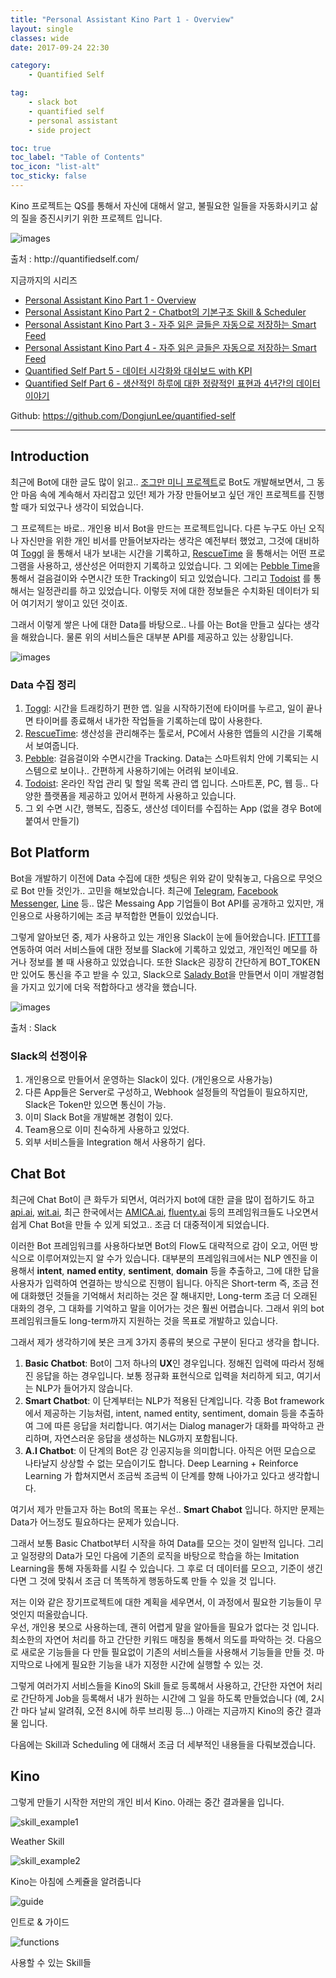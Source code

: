 ```yaml
---
title: "Personal Assistant Kino Part 1 - Overview"
layout: single
classes: wide
date: 2017-09-24 22:30

category: 
    - Quantified Self

tag:
    - slack bot
    - quantified self
    - personal assistant
    - side project

toc: true
toc_label: "Table of Contents"
toc_icon: "list-alt"
toc_sticky: false
---
```


Kino 프로젝트는 QS를 통해서 자신에 대해서 알고, 불필요한 일들을 자동화시키고 삶의 질을 증진시키기 위한 프로젝트 입니다.

![images](https://github.com/DongjunLee/BeAwesomeToday/raw/master/images/quantified_self_logo_2x.gif)
 <figcaption class="caption">출처 : http://quantifiedself.com/</figcaption>


지금까지의 시리즈

- [Personal Assistant Kino Part 1 - Overview](https://dongjunlee.github.io/quantified%20self/Personal_Assistant_Kino_Part_1_Overview/)
- [Personal Assistant Kino Part 2 - Chatbot의 기본구조 Skill & Scheduler](https://dongjunlee.github.io/quantified%20self/Personal_Assistant_Kino_Part_2_Skill_and_Scheduler/)
- [Personal Assistant Kino Part 3 - 자주 읽은 글들은 자동으로 저장하는 Smart Feed](https://dongjunlee.github.io/quantified%20self/Personal_Assistant_Kino_Part_3_T3/)
- [Personal Assistant Kino Part 4 - 자주 읽은 글들은 자동으로 저장하는 Smart Feed](https://dongjunlee.github.io/quantified%20self/Personal_Assistant_Kino_Part_4_Smart_Feed/)
- [Quantified Self Part 5 - 데이터 시각화와 대쉬보드 with KPI](https://dongjunlee.github.io/quantified%20self/QS_Part_5_Data_Visualization_and_Dashboard/)
- [Quantified Self Part 6 - 생산적인 하루에 대한 정량적인 표현과 4년간의 데이터 이야기](https://dongjunlee.github.io/quantified%20self/QS_Part_6_Analysis_My_Life/)

Github: https://github.com/DongjunLee/quantified-self

---


## Introduction

 최근에 Bot에 대한 글도 많이 읽고.. [조그만 미니 프로젝트](http://humanbrain.in/2016/08/21/slack_bot_for_salady/)로 Bot도 개발해보면서, 그 동안 마음 속에 계속해서 자리잡고 있던! 제가 가장 만들어보고 싶던 개인 프로젝트를 진행할 때가 되었구나 생각이 되었습니다.

 그 프로젝트는 바로.. 개인용 비서 Bot을 만드는 프로젝트입니다. 다른 누구도 아닌 오직 나 자신만을 위한 개인 비서를 만들어보자라는 생각은 예전부터 했었고, 그것에 대비하여 [Toggl](https://www.toggl.com/) 을 통해서 내가 보내는 시간을 기록하고, [RescueTime](https://www.rescuetime.com/) 을 통해서는 어떤 프로그램을 사용하고, 생산성은 어떠한지 기록하고 있었습니다. 그 외에는 [Pebble Time](https://www.pebble.com/)을 통해서 걸음걸이와 수면시간 또한 Tracking이 되고 있었습니다. 그리고 [Todoist](https://ko.todoist.com/) 를 통해서는 일정관리를 하고 있었습니다. 이렇듯 저에 대한 정보들은 수치화된 데이터가 되어 여기저기 쌓이고 있던 것이죠.

 그래서 이렇게 쌓은 나에 대한 Data를 바탕으로.. 나를 아는 Bot을 만들고 싶다는 생각을 해왔습니다. 물론 위의 서비스들은 대부분 API를 제공하고 있는 상황입니다.

 ![images](https://cdn-images-1.medium.com/max/1600/1*z5JCczlWSE3NBws3r9wEiA.png)

### Data 수집 정리

1. [Toggl](https://www.toggl.com/): 시간을 트래킹하기 편한 앱. 일을 시작하기전에 타이머를 누르고, 일이 끝나면 타이머를 종료해서 내가한 작업들을 기록하는데 많이 사용한다.
2. [RescueTime](https://www.rescuetime.com/): 생산성을 관리해주는 툴로서, PC에서 사용한 앱들의 시간을 기록해서 보여줍니다.
3. [Pebble](https://www.pebble.com/): 걸음걸이와 수면시간을 Tracking. Data는 스마트워치 안에 기록되는 시스템으로 보이나.. 간편하게 사용하기에는 어려워 보이네요.
4. [Todoist](https://ko.todoist.com/): 온라인 작업 관리 및 할일 목록 관리 앱 입니다. 스마트폰, PC, 웹 등.. 다양한 플랫폼을 제공하고 있어서 편하게 사용하고 있습니다.
5. 그 외 수면 시간, 행복도, 집중도, 생산성 데이터를 수집하는 App (없을 경우 Bot에 붙여서 만들기)

## Bot Platform

 Bot을 개발하기 이전에 Data 수집에 대한 셋팅은 위와 같이 맞춰놓고, 다음으로 무엇으로 Bot 만들 것인가.. 고민을 해보았습니다. 최근에 [Telegram](https://www.telegram.org/), [Facebook Messenger](https://www.messenger.com/), [Line](https://line.me/ko/
) 등.. 많은 Messaing App 기업들이 Bot API를 공개하고 있지만, 개인용으로 사용하기에는 조금 부적합한 면들이 있었습니다.

 그렇게 알아보던 중, 제가 사용하고 있는 개인용 Slack이 눈에 들어왔습니다. [IFTTT](https://www.ifttt.com/)를 연동하여 여러 서비스들에 대한 정보를 Slack에 기록하고 있었고, 개인적인 메모를 하거나 정보를 볼 때 사용하고 있었습니다. 또한 Slack은 굉장히 간단하게 BOT_TOKEN 만 있어도 통신을 주고 받을 수 있고, Slack으로 [Salady Bot]((http://humanbrain.in/2016/08/21/slack_bot_for_salady/))을 만들면서 이미 개발경험을 가지고 있기에 더욱 적합하다고 생각을 했습니다.

 ![images](https://cdn-images-1.medium.com/max/2000/1*UTSePYVoJGzKNIzBsmEbMQ.png)
 <figcaption class="caption">출처 : Slack</figcaption>

### Slack의 선정이유

1. 개인용으로 만들어서 운영하는 Slack이 있다. (개인용으로 사용가능)
2. 다른 App들은 Server로 구성하고, Webhook 설정들의 작업들이 필요하지만, Slack은 Token만 있으면 통신이 가능.
3. 이미 Slack Bot을 개발해본 경험이 있다.
4. Team용으로 이미 친숙하게 사용하고 있었다.
5. 외부 서비스들을 Integration 해서 사용하기 쉽다.

## Chat Bot

 최근에 Chat Bot이 큰 화두가 되면서, 여러가지 bot에 대한 글을 많이 접하기도 하고 [api.ai](https://api.ai/), [wit.ai](https://wit.ai/), 최근 한국에서는 [AMICA.ai](http://amica.ai/), [fluenty.ai](http://www.fluenty.ai/) 등의 프레임워크들도 나오면서 쉽게 Chat Bot을 만들 수 있게 되었고.. 조금 더 대중적이게 되었습니다.

  이러한 Bot 프레임워크를 사용하다보면 Bot의 Flow도 대략적으로 감이 오고, 어떤 방식으로 이루어져있는지 알 수가 있습니다. 대부분의 프레임워크에서는 NLP 엔진을 이용해서 **intent**, **named entity**, **sentiment**, **domain** 등을 추출하고, 그에 대한 답을 사용자가 입력하여 연결하는 방식으로 진행이 됩니다. 아직은  Short-term 즉, 조금 전에 대화했던 것들을 기억해서 처리하는 것은 잘 해내지만, Long-term 조금 더 오래된 대화의 경우, 그 대화를 기억하고 말을 이어가는 것은 훨씬 어렵습니다. 그래서 위의 bot 프레임워크들도 long-term까지 지원하는 것을 목표로 개발하고 있습니다.

 그래서 제가 생각하기에 봇은 크게 3가지 종류의 봇으로 구분이 된다고 생각을 합니다.  

 1. **Basic Chatbot**: Bot이 그저 하나의 **UX**인 경우입니다. 정해진 입력에 따라서 정해진 응답을 하는 경우입니다. 보통 정규화 표현식으로 입력을 처리하게 되고, 여기서는 NLP가 들어가지 않습니다.
 2. **Smart Chatbot**: 이 단계부터는 NLP가 적용된 단계입니다. 각종 Bot framework에서 제공하는 기능처럼, intent, named entity, sentiment, domain 등을 추출하여 그에 따른 응답을 처리합니다. 여기서는 Dialog manager가 대화를 파악하고 관리하며, 자연스러운 응답을 생성하는 NLG까지 포함됩니다.
 3. **A.I Chatbot**: 이 단계의 Bot은 강 인공지능을 의미합니다. 아직은 어떤 모습으로 나타날지 상상할 수 없는 모습이기도 합니다. Deep Learning + Reinforce Learning 가 합쳐지면서 조금씩 조금씩 이 단계를 향해 나아가고 있다고 생각합니다.

 여기서 제가 만들고자 하는 Bot의 목표는 우선.. **Smart Chabot** 입니다. 하지만 문제는 Data가 어느정도 필요하다는 문제가 있습니다.

 그래서 보통 Basic Chatbot부터 시작을 하여 Data를 모으는 것이 일반적 입니다. 그리고 일정량의 Data가 모인 다음에 기존의 로직을 바탕으로 학습을 하는 Imitation Learning을 통해 자동화를 시킬 수 있습니다. 그 후로 더 데이터를 모으고, 기준이 생긴다면 그 것에 맞춰서 조금 더 똑똑하게 행동하도록 만들 수 있을 것 입니다.

 저는 이와 같은 장기프로젝트에 대한 계획을 세우면서, 이 과정에서 필요한 기능들이 무엇인지 떠올랐습니다.  
 우선, 개인용 봇으로 사용하는데, 괜히 어렵게 말을 알아들을 필요가 없다는 것 입니다. 최소한의 자연어 처리를 하고 간단한 키워드 매칭을 통해서 의도를 파악하는 것.
 다음으로 새로운 기능들을 다 만들 필요없이 기존의 서비스들을 사용해서 기능들을 만들 것.
 마지막으로 나에게 필요한 기능을 내가 지정한 시간에 실행할 수 있는 것.

 그렇게 여러가지 서비스들을 Kino의 Skill 들로 등록해서 사용하고, 간단한 자연어 처리로 간단하게 Job을 등록해서 내가 원하는 시간에 그 일을 하도록 만들었습니다 (예, 2시간 마다 날씨 알려줘, 오전 8시에 하루 브리핑 등...) 아래는 지금까지 Kino의 중간 결과물 입니다.

 다음에는 Skill과 Scheduling 에 대해서 조금 더 세부적인 내용들을 다뤄보겠습니다.

## Kino

 그렇게 만들기 시작한 저만의 개인 비서 Kino. 아래는 중간 결과물을 입니다.

 ![skill_example1](https://github.com/DongjunLee/BeAwesomeToday/blob/master/images/ko/kino-skill-example1.png?raw=true)
<figcaption class="caption">Weather Skill</figcaption>

 ![skill_example2](https://github.com/DongjunLee/BeAwesomeToday/blob/master/images/en/kino-skill-example-en2.png?raw=true)
<figcaption class="caption">Kino는 아침에 스케쥴을 알려줍니다</figcaption>

 ![guide](https://github.com/DongjunLee/BeAwesomeToday/raw/master/images/ko/intro_and_guide.png)
<figcaption class="caption">인트로 & 가이드</figcaption>


 ![functions](https://github.com/DongjunLee/BeAwesomeToday/raw/master/images/ko/kino-functions.jpeg)
<figcaption class="caption">사용할 수 있는 Skill들</figcaption>
